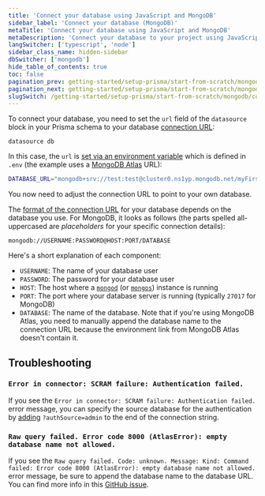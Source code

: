 ```yaml
---
title: 'Connect your database using JavaScript and MongoDB'
sidebar_label: 'Connect your database (MongoDB)'
metaTitle: 'Connect your database using JavaScript and MongoDB'
metaDescription: 'Connect your database to your project using JavaScript and MongoDB'
langSwitcher: ['typescript', 'node']
sidebar_class_name: hidden-sidebar
dbSwitcher: ['mongodb']
hide_table_of_contents: true
toc: false
pagination_prev: getting-started/setup-prisma/start-from-scratch/mongodb-node-mongodb
pagination_next: getting-started/setup-prisma/start-from-scratch/mongodb/creating-the-prisma-schema-node-mongodb
slugSwitch: /getting-started/setup-prisma/start-from-scratch/mongodb/connect-your-database-
---
```


To connect your database, you need to set the `url` field of the `datasource` block in your Prisma schema to your database [connection URL](/orm/reference/connection-urls):

```prisma file=prisma/schema.prisma showLineNumbers
datasource db
```

In this case, the `url` is [set via an environment variable](/orm/more/development-environment/environment-variables) which is defined in `.env` (the example uses a [MongoDB Atlas](https://www.mongodb.com/cloud/atlas) URL):

```bash file=.env showLineNumbers
DATABASE_URL="mongodb+srv://test:test@cluster0.ns1yp.mongodb.net/myFirstDatabase"
```

You now need to adjust the connection URL to point to your own database.

The [format of the connection URL](/orm/reference/connection-urls) for your database depends on the database you use. For MongoDB, it looks as follows (the parts spelled all-uppercased are _placeholders_ for your specific connection details):

```no-lines
mongodb://USERNAME:PASSWORD@HOST:PORT/DATABASE
```

Here's a short explanation of each component:

- `USERNAME`: The name of your database user
- `PASSWORD`: The password for your database user
- `HOST`: The host where a [`mongod`](https://www.mongodb.com/docs/manual/reference/program/mongod/#mongodb-binary-bin.mongod) (or [`mongos`](https://www.mongodb.com/docs/manual/reference/program/mongos/#mongodb-binary-bin.mongos)) instance is running
- `PORT`: The port where your database server is running (typically `27017` for MongoDB)
- `DATABASE`: The name of the database. Note that if you're using MongoDB Atlas, you need to manually append the database name to the connection URL because the environment link from MongoDB Atlas doesn't contain it.

## Troubleshooting

### `Error in connector: SCRAM failure: Authentication failed.`

If you see the `Error in connector: SCRAM failure: Authentication failed.` error message, you can specify the source database for the authentication by [adding](https://github.com/prisma/prisma/discussions/9994#discussioncomment-1562283) `?authSource=admin` to the end of the connection string.

### `Raw query failed. Error code 8000 (AtlasError): empty database name not allowed.`

If you see the `Raw query failed. Code: unknown. Message: Kind: Command failed: Error code 8000 (AtlasError): empty database name not allowed.` error message, be sure to append the database name to the database URL. You can find more info in this [GitHub issue](https://github.com/prisma/docs/issues/5562).
